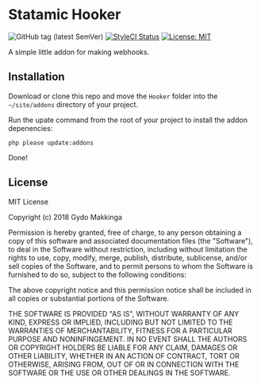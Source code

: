 # Statamic Hooker 
![GitHub tag (latest SemVer)](https://img.shields.io/github/tag/makkinga/statamic-hooker.svg?label=version) [![StyleCI Status](https://github.styleci.io/repos/157406962/shield?style=flat&branch=master)](https://github.styleci.io/repos/157406962) [![License: MIT](https://img.shields.io/badge/License-MIT-yellow.svg)](https://opensource.org/licenses/MIT)

A simple little addon for making webhooks.

## Installation
Download or clone this repo and move the `Hooker` folder into the `~/site/addons` directory of your project.

Run the upate command from the root of your project to install the addon depenencies:
```shell
php please update:addons
```
Done!

## License
MIT License

Copyright (c) 2018 Gydo Makkinga

Permission is hereby granted, free of charge, to any person obtaining a copy of this software and associated documentation files (the "Software"), to deal in the Software without restriction, including without limitation the rights to use, copy, modify, merge, publish, distribute, sublicense, and/or sell copies of the Software, and to permit persons to whom the Software is furnished to do so, subject to the following conditions:

The above copyright notice and this permission notice shall be included in all copies or substantial portions of the Software.

THE SOFTWARE IS PROVIDED "AS IS", WITHOUT WARRANTY OF ANY KIND, EXPRESS OR IMPLIED, INCLUDING BUT NOT LIMITED TO THE WARRANTIES OF MERCHANTABILITY, FITNESS FOR A PARTICULAR PURPOSE AND NONINFINGEMENT. IN NO EVENT SHALL THE AUTHORS OR COPYRIGHT HOLDERS BE LIABLE FOR ANY CLAIM, DAMAGES OR OTHER LIABILITY, WHETHER IN AN ACTION OF CONTRACT, TORT OR OTHERWISE, ARISING FROM, OUT OF OR IN CONNECTION WITH THE SOFTWARE OR THE USE OR OTHER DEALINGS IN THE SOFTWARE.
